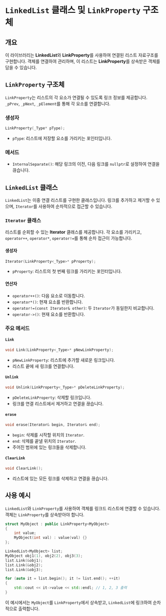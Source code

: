 # `LinkedList` 클래스 및 `LinkProperty` 구조체

## 개요

이 라이브러리는 **LinkedList**와 **LinkProperty**를 사용하여 연결된 리스트 자료구조를 구현합니다. 객체를 연결하여 관리하며, 이 리스트는 **LinkProperty**를 상속받은 객체를 담을 수 있습니다.

## `LinkProperty` 구조체

`LinkProperty`는 리스트의 각 요소가 연결될 수 있도록 링크 정보를 제공합니다. `_pPrev`, `_pNext`, `_pElement`를 통해 각 요소를 연결합니다.

### 생성자

```cpp
LinkProperty(_Type* pType);
```
- `pType`: 리스트에 저장할 요소를 가리키는 포인터입니다.

### 메서드

- `InternalSeparate()`: 해당 링크의 이전, 다음 링크를 `nullptr`로 설정하여 연결을 끊습니다.

## `LinkedList` 클래스

`LinkedList`는 이중 연결 리스트를 구현한 클래스입니다. 링크를 추가하고 제거할 수 있으며, `Iterator`를 사용하여 순차적으로 접근할 수 있습니다.

### `Iterator` 클래스

리스트를 순회할 수 있는 **Iterator** 클래스를 제공합니다. 각 요소를 가리키고, `operator++`, `operator*`, `operator!=`를 통해 순차 접근이 가능합니다.

#### 생성자

```cpp
Iterator(LinkProperty<_Type>* pProperty);
```
- `pProperty`: 리스트의 첫 번째 링크를 가리키는 포인터입니다.

#### 연산자

- `operator++()`: 다음 요소로 이동합니다.
- `operator*()`: 현재 요소를 반환합니다.
- `operator!=(const Iterator& other)`: 두 `Iterator`가 동일한지 비교합니다.
- `operator->()`: 현재 요소를 반환합니다.

### 주요 메서드

#### `Link`

```cpp
void Link(LinkProperty<_Type>* pNewLinkProperty);
```
- `pNewLinkProperty`: 리스트에 추가할 새로운 링크입니다.
- 리스트 끝에 새 링크를 연결합니다.

#### `Unlink`

```cpp
void Unlink(LinkProperty<_Type>* pDeleteLinkProperty);
```
- `pDeleteLinkProperty`: 삭제할 링크입니다.
- 링크를 연결 리스트에서 제거하고 연결을 끊습니다.

#### `erase`

```cpp
void erase(Iterator& begin, Iterator& end);
```
- `begin`: 삭제를 시작할 위치의 `Iterator`.
- `end`: 삭제를 끝낼 위치의 `Iterator`.
- 주어진 범위에 있는 링크들을 삭제합니다.

#### `ClearLink`

```cpp
void ClearLink();
```
- 리스트에 있는 모든 링크를 삭제하고 연결을 끊습니다.

## 사용 예시

`LinkedList`와 `LinkProperty`를 사용하여 객체를 링크드 리스트에 연결할 수 있습니다. 객체는 `LinkProperty`를 상속받아야 합니다.

```cpp
struct MyObject : public LinkProperty<MyObject>
{
    int value;
    MyObject(int val) : value(val) {}
};

LinkedList<MyObject> list;
MyObject obj1(1), obj2(2), obj3(3);
list.Link(&obj1);
list.Link(&obj2);
list.Link(&obj3);

for (auto it = list.begin(); it != list.end(); ++it)
{
    std::cout << it->value << std::endl; // 1, 2, 3 출력
}
```

이 예시에서는 `MyObject`를 `LinkProperty`에서 상속받고, `LinkedList`에 링크하여 순차적으로 출력합니다.
```
